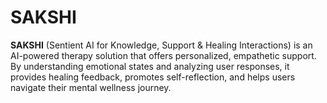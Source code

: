 # SAKSHI
**SAKSHI** (Sentient AI for Knowledge, Support &amp; Healing Interactions) is an AI-powered therapy solution that offers personalized, empathetic support. By understanding emotional states and analyzing user responses, it provides healing feedback, promotes self-reflection, and helps users navigate their mental wellness journey.
